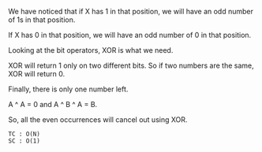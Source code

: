 We have noticed that if X has 1 in that position, we will have an odd number of 1s in that position.

If X has 0 in that position, we will have an odd number of 0 in that position.

Looking at the bit operators, XOR is what we need.

XOR will return 1 only on two different bits. So if two numbers are the same, XOR will return 0.

Finally, there is only one number left.

A ^ A = 0 and A ^ B ^ A = B.

So, all the even occurrences will cancel out using XOR.
    
    TC : O(N)
    SC : O(1)